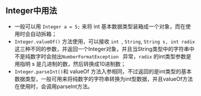 ## Integer中用法

- 一般可以用 `Integer a = 5;` 来将 int 基本数据类型装箱成一个对象，而在使用时会自动拆箱；
- `Integer.valueOf()` 方法使用，可以接收 `int `,  `String`,  `String s, int radix` 这三种不同的参数，并返回一个Integer对象，并且当String类型中的字符串中不是纯数字时会抛出`NumberFormatException ` 异常，`radix` 的int类型参数是用指明 s 是几进制的数，然后转换成10进制数；
- `Integer.parseInt()`和 valueOf 方法入参相同，不过返回的是int类型的基本数据类型，一般可用来将纯数字的字符串转换为int型数据，并且valueOf方法在使用时，会调用parseInt方法。

 

